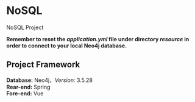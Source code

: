 # NoSQL
NoSQL Project      
     
**Remember to reset the *application.yml* file under directory *resource* in order to connect to your local Neo4j database.**     
      
## Project Framework     
**Database:** Neo4j，*Version:* 3.5.28     
**Rear-end:** Spring  
**Fore-end:** Vue   
